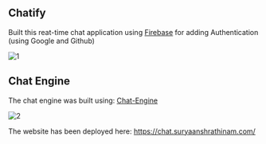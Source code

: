 ## Chatify

Built this reat-time chat application using [Firebase](https://firebase.google.com/) for adding Authentication (using Google and Github)

![1](https://user-images.githubusercontent.com/65510306/160336731-773065f5-f947-4ac9-ab58-5563e1f35680.png)


## Chat Engine 

The chat engine was built using: [Chat-Engine](https://chatengine.io/)

![2](https://user-images.githubusercontent.com/65510306/160337319-c2836eb3-1d26-490e-b43b-7985fd1a2433.png)


The website has been deployed here: https://chat.suryaanshrathinam.com/
